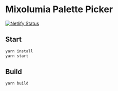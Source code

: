 # Mixolumia Palette Picker

[![Netlify Status](https://api.netlify.com/api/v1/badges/232554d3-3982-4b29-b9a5-f252544190dc/deploy-status)](https://app.netlify.com/sites/mixolumia-palette-picker/deploys)

## Start

```sh
yarn install
yarn start
```

## Build

```sh
yarn build
```

